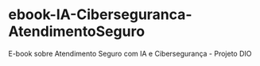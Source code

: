 # ebook-IA-Ciberseguranca-AtendimentoSeguro
E-book sobre Atendimento Seguro com IA e Cibersegurança - Projeto DIO
